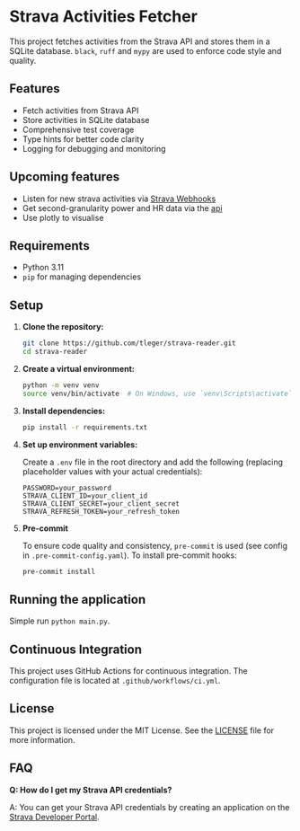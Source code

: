 # Strava Activities Fetcher

This project fetches activities from the Strava API and stores them in a SQLite database. `black`, `ruff` and `mypy` are used to enforce code style and quality.

## Features

- Fetch activities from Strava API
- Store activities in SQLite database
- Comprehensive test coverage
- Type hints for better code clarity
- Logging for debugging and monitoring

## Upcoming features

- Listen for new strava activities via [Strava Webhooks](https://developers.strava.com/docs/webhooks/)
- Get second-granularity power and HR data via the [api](https://developers.strava.com/docs/reference/#api-Streams-getActivityStreams)
- Use plotly to visualise

## Requirements

- Python 3.11
- `pip` for managing dependencies

## Setup

1. **Clone the repository:**

    ```sh
    git clone https://github.com/tleger/strava-reader.git
    cd strava-reader
    ```

2. **Create a virtual environment:**

    ```sh
    python -m venv venv
    source venv/bin/activate  # On Windows, use `venv\Scripts\activate`
    ```

3. **Install dependencies:**

    ```sh
    pip install -r requirements.txt
    ```

4. **Set up environment variables:**

    Create a `.env` file in the root directory and add the following (replacing placeholder values with your actual credentials):

    ```env
    PASSWORD=your_password
    STRAVA_CLIENT_ID=your_client_id
    STRAVA_CLIENT_SECRET=your_client_secret
    STRAVA_REFRESH_TOKEN=your_refresh_token
    ```

5. **Pre-commit**

    To ensure code quality and consistency, `pre-commit` is used (see config in `.pre-commit-config.yaml`). To install pre-commit hooks:

    ```sh
    pre-commit install
    ```

## Running the application
Simple run `python main.py`.

## Continuous Integration
This project uses GitHub Actions for continuous integration. The configuration file is located at `.github/workflows/ci.yml`.

## License
This project is licensed under the MIT License. See the [LICENSE](LICENSE) file for more information.

## FAQ

**Q: How do I get my Strava API credentials?**

A: You can get your Strava API credentials by creating an application on the [Strava Developer Portal](https://developers.strava.com/docs/getting-started/#account).

